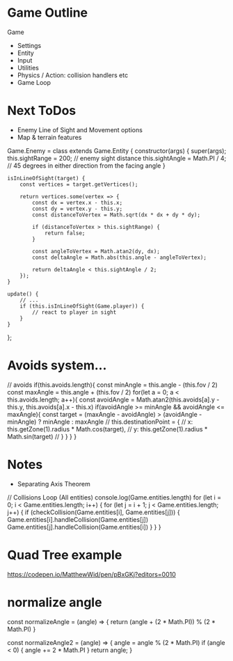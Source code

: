 # Game Outline 

Game 
- Settings
- Entity 
- Input 
- Utilities 
- Physics / Action: collision handlers etc
- Game Loop 


# Next ToDos 
- Enemy Line of Sight and Movement options 
- Map & terrain features 

Game.Enemy = class extends Game.Entity {
    constructor(args) {
        super(args);
        this.sightRange = 200; // enemy sight distance
        this.sightAngle = Math.PI / 4; // 45 degrees in either direction from the facing angle
    }

    isInLineOfSight(target) {
        const vertices = target.getVertices();

        return vertices.some(vertex => {
            const dx = vertex.x - this.x;
            const dy = vertex.y - this.y;
            const distanceToVertex = Math.sqrt(dx * dx + dy * dy);

            if (distanceToVertex > this.sightRange) {
                return false;
            }

            const angleToVertex = Math.atan2(dy, dx);
            const deltaAngle = Math.abs(this.angle - angleToVertex);

            return deltaAngle < this.sightAngle / 2;
        });
    }

    update() {
        // ... 
        if (this.isInLineOfSight(Game.player)) {
            // react to player in sight
        }
    }
};

# Avoids system...
// avoids
        if(this.avoids.length){
            const minAngle = this.angle - (this.fov / 2)
            const maxAngle = this.angle + (this.fov / 2)
            for(let a = 0; a < this.avoids.length; a++){
                const avoidAngle = Math.atan2(this.avoids[a].y - this.y, this.avoids[a].x - this.x)
                if(avoidAngle >= minAngle && avoidAngle <= maxAngle){
                    const target = (maxAngle - avoidAngle) > (avoidAngle - minAngle) ? minAngle : maxAngle
                    // this.destinationPoint = {
                    //     x: this.getZone(1).radius * Math.cos(target), 
                    //     y: this.getZone(1).radius * Math.sin(target)
                    // }
                }
            }
        }


# Notes

- Separating Axis Theorem

// Collisions Loop (All entities)
    console.log(Game.entities.length)
    for (let i = 0; i < Game.entities.length; i++) {
        for (let j = i + 1; j < Game.entities.length; j++) {
            if (checkCollision(Game.entities[i], Game.entities[j])) {
                Game.entities[i].handleCollision(Game.entities[j])
                Game.entities[j].handleCollision(Game.entities[i])
            }
        }
    }


# Quad Tree example

https://codepen.io/MatthewWid/pen/pBxGKj?editors=0010


# normalize angle 

const normalizeAngle = (angle) => {
    return (angle + (2 * Math.PI)) % (2 * Math.PI) 
}


const normalizeAngle2 = (angle) => {
    angle = angle % (2 * Math.PI)
    if (angle < 0) {
        angle += 2 * Math.PI
    }
    return angle;
}